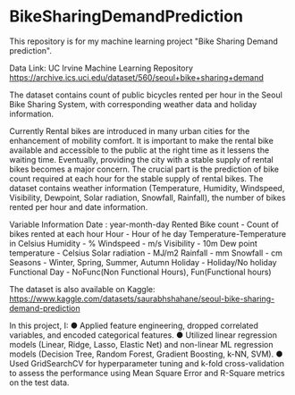 # BikeSharingDemandPrediction
This repository is for my machine learning project "Bike Sharing Demand prediction".

Data Link:
UC Irvine Machine Learning Repository
https://archive.ics.uci.edu/dataset/560/seoul+bike+sharing+demand

The dataset contains count of public bicycles rented per hour in the Seoul Bike Sharing System, with corresponding weather data and holiday information.

Currently Rental bikes are introduced in many urban cities for the enhancement of mobility comfort. It is important to make the rental bike available and accessible to the public at the right time as it lessens the waiting time. Eventually, providing the city with a stable supply of rental bikes becomes a major concern. 
The crucial part is the prediction of bike count required at each hour for the stable supply of rental bikes. 
The dataset contains weather information (Temperature, Humidity, Windspeed, Visibility, Dewpoint, Solar radiation, Snowfall, Rainfall), the number of bikes rented per hour and date information. 

Variable Information
Date : year-month-day
Rented Bike count - Count of bikes rented at each hour
Hour - Hour of he day
Temperature-Temperature in Celsius
Humidity - %
Windspeed - m/s
Visibility - 10m
Dew point temperature - Celsius 
Solar radiation - MJ/m2
Rainfall - mm
Snowfall - cm
Seasons - Winter, Spring, Summer, Autumn
Holiday - Holiday/No holiday
Functional Day - NoFunc(Non Functional Hours), Fun(Functional hours)


The dataset is also available on Kaggle:
https://www.kaggle.com/datasets/saurabhshahane/seoul-bike-sharing-demand-prediction


In this project, I:
●	Applied feature engineering, dropped correlated variables, and encoded categorical features.
●	Utilized linear regression models (Linear, Ridge, Lasso, Elastic Net) and non-linear ML regression models (Decision Tree, Random Forest, Gradient Boosting, k-NN, SVM).
●	Used GridSearchCV for hyperparameter tuning and k-fold cross-validation to assess the performance using Mean Square Error and R-Square metrics on the test data.
